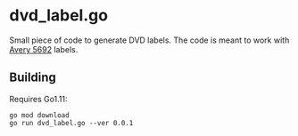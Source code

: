 # dvd_label.go

Small piece of code to generate DVD labels. The code is meant to work with [Avery 5692](https://www.amazon.com/Avery-White-Labels-Laser-Printers/dp/B00006B8G2/ref=sr_1_1) labels.

## Building

Requires Go1.11:
```
go mod download
go run dvd_label.go --ver 0.0.1
```
